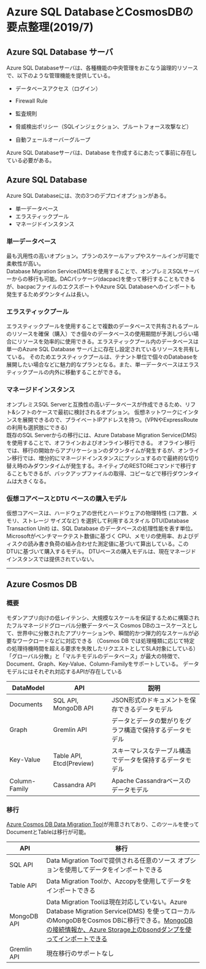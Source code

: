 # Azure SQL DatabaseとCosmosDBの要点整理(2019/7)


## Azure SQL Database サーバ
Azure SQL Databaseサーバは、各種機能の中央管理をおこなう論理的リソースで、以下のような管理機能を提供している。

- データベースアクセス（ログイン）

- Firewall Rule

- 監査規則

- 脅威検出ポリシー（SQLインジェクション、ブルートフォース攻撃など）

- 自動フェールオーバーグループ

Azure SQL Databaseサーバは、Database を作成するにあたって事前に存在している必要がある。

## Azure SQL Database
Azure SQL Databaseには、次の3つのデプロイオプションがある。

- 単一データベース
- エラスティックプール
- マネージドインスタンス

### 単一データベース
最も汎用性の高いオプション。プランのスケールアップやスケールインが可能で柔軟性が高い。<br>
Database Migration Service(DMS)を使用することで、オンプレミスSQLサーバーからの移行も可能。DACパッケージ(dacpac)を使って移行することもできるが、bacpacファイルのエクスポートやAzure SQL Databaseへのインポートも発生するためダウンタイムは長い。

### エラスティックプール
エラスティックプールを使用することで複数のデータベースで共有されるプールのリソースを確保（購入）でき個々のデータベースの使用期間が予測しづらい場合にリソースを効率的に使用できる。エラスティックプール内のデータベースは単一のAzure SQL Database サーバ上に存在し設定されているリソースを共有している。
そのためエラスティックプールは、テナント単位で個々のDatabaseを展開したい場合などに魅力的なプランとなる。また、単一データベースはエラスティックプールの内外に移動することができる。

### マネージドインスタンス
オンプレミスSQL Serverと互換性の高いデータベースが作成できるため、リフト&シフトのケースで最初に検討されるオプション。
仮想ネットワークにインタンスを展開できるので、プライベートIPアドレスを持つ。(VPNやExpressRouteの利用も選択肢にできる)<br>
既存のSQL Serverからの移行には、Azure Database Migration Service(DMS)を使用することで、オフラインおよびオンライン移行できる。
オフライン移行では、移行の開始からアプリケーションのダウンタイムが発生するが、オンライン移行では、増分的にマネージドインスタンスにプッシュするので最終的な切り替え時のみダウンタイムが発生する。ネイティブのRESTOREコマンドで移行することもできるが、バックアップファイルの取得、コピーなどで移行ダウンタイムは大きくなる。

### 仮想コアベースとDTU ベースの購入モデル
仮想コアベースは、ハードウェアの世代とハードウェアの物理特性 (コア数、メモリ、ストレージ サイズなど) を選択して利用するスタイル
DTU(Database Transaction Unit) は、SQL Database のデータベースの処理性能を表す単位。Microsoftがベンチマークテスト数値に基づく
CPU、メモリの使用率、およびディスクの読み書き負荷の組み合わせた測定値に基づいて算出している。このDTUに基づいて購入するモデル。
DTUベースの購入モデルは、現在マネージドインスタンスでは提供されていない。

<!--https://www.slideshare.net/ssuser12e741/15jssugazure-sql-database -->

***

## Azure Cosmos DB
### 概要
モダンアプリ向けの低レイテンシ、大規模なスケールを保証するために構築されたフルマネージドグローバル分散データベース
Cosmos DBのユースケースとして、世界中に分散されたアプリケーションや、瞬間的かつ弾力的なスケールが必要なワークロードなどに対応できる
（Cosmos DB では処理種類に応じて特定の処理待機時間を超える要求を失敗したリクエストとしてSLA対象にしている）
「グローバル分散」と「マルチモデルのデータベース」が最大の特徴で、Document、Graph、Key-Value、Column-Familyをサポートしている。
データモデルにはそれぞれ対応するAPIが存在している

| DataModel     |  API                        | 説明                                                  |
| ------------- | --------------------------- | ----------------------------------------------------- |
| Documents     | SQL API, MongoDB API        | JSON形式のドキュメントを保存できるデータモデル            |
| Graph         | Gremlin API                 | データとデータの繋がりをグラフ構造で保持するデータモデル   |
| Key-Value     | Table API, Etcd(Preview)    | スキーマレスなテーブル構造でデータを保持するデータモデル   |
| Column-Family | Cassandra API               | Apache Cassandraベースのデータモデル                    |

### 移行
[Azure Cosmos DB Data Migration Tool](https://github.com/azure/azure-documentdb-datamigrationtool)が用意されており、このツールを使ってDocumentとTableは移行が可能。

| API         | 移行                                                                                                                              |
| ----------  | ---------------------------------------------------------------------------------------------------------------------------------- | 
| SQL API     | Data Migration Toolで提供される任意のソース オプションを使用してデータをインポートできる                                                | 
| Table API   | Data Migration Toolか、Azcopyを使用してデータをインポートできる                                                                        | 
| MongoDB API | Data Migration Toolは現在対応していない。Azure Database Migration Service(DMS) を使ってローカルのMongoDBをCosmos DBに移行できる。[MongoDBの接続情報か、Azure Storage上のbsondダンプを使ってインポートできる](https://docs.microsoft.com/ja-jp/azure/dms/tutorial-mongodb-cosmos-db?toc=/azure/cosmos-db/toc.json)        | 
| Gremlin API | 現在移行のサポートなし                                                                                                               | 
